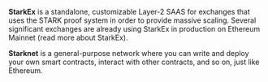 **StarkEx** is a standalone, customizable Layer-2 SAAS for exchanges that uses the STARK proof system in order to provide massive scaling. Several significant exchanges are already using StarkEx in production on Ethereum Mainnet (read more about StarkEx).

**Starknet** is a general-purpose network where you can write and deploy your own smart contracts, interact with other contracts, and so on, just like Ethereum.